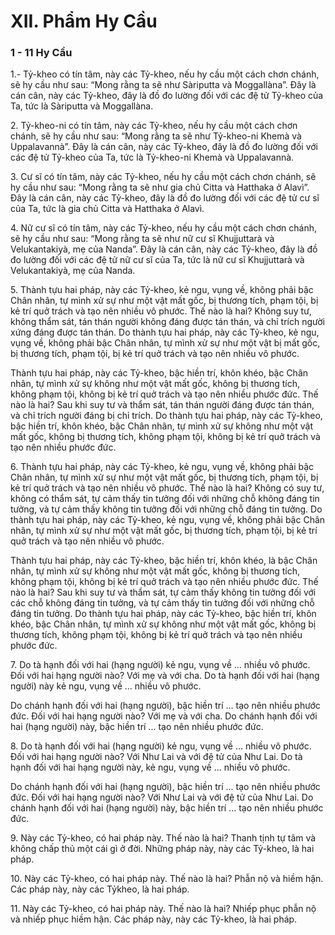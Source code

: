 # XII. Phẩm Hy Cầu

### 1 - 11 Hy Cầu

1.- Tỷ-kheo có tín tâm, này các Tỷ-kheo, nếu hy cầu một cách chơn chánh, sẽ hy cầu như sau: “Mong
rằng ta sẽ như Sàriputta và Moggallàna”. Ðây là cán cân, này các Tỷ-kheo, đây là đồ đo lường đối với
các đệ tử Tỷ-kheo của Ta, tức là Sàriputta và Moggallàna.

<!--pg-->
2\. Tỷ-kheo-ni có tín tâm, này các Tỷ-kheo, nếu hy cầu một cách chơn chánh, sẽ hy cầu như sau: “Mong
rằng ta sẽ như Tỷ-kheo-ni Khemà và Uppalavannà”. Ðây là cán cân, này các Tỷ-kheo, đây là đồ đo
lường đối với các đệ tử Tỷ-kheo của Ta, tức là Tỷ-kheo-ni Khemà và Uppalavannà.

<!--pg-->
3\. Cư sĩ có tín tâm, này các Tỷ-kheo, nếu hy cầu một cách chơn chánh, sẽ hy cầu như sau: “Mong rằng
ta sẽ như gia chủ Citta và Hatthaka ở Alavì”. Ðây là cán cân, này các Tỷ-kheo, đây là đồ đo lường đối
với các đệ tử cư sĩ của Ta, tức là gia chủ Citta và Hatthaka ở Alavì.

<!--pg-->
4\. Nữ cư sĩ có tín tâm, này các Tỷ-kheo, nếu hy cầu một cách chơn chánh, sẽ hy cầu như sau: “Mong
rằng ta sẽ như nữ cư sĩ Khujjuttarà và Velukantakiyà, mẹ của Nanda”. Ðây là cán cân, này các Tỷ-kheo,
đây là đồ đo lường đối với các đệ tử nữ cư sĩ của Ta, tức là nữ cư sĩ Khujjuttarà và Velukantakiyà, mẹ
của Nanda.

<!--pg-->
5\. Thành tựu hai pháp, này các Tỷ-kheo, kẻ ngu, vụng về, không phải bậc Chân nhân, tự mình xử sự như
một vật mất gốc, bị thương tích, phạm tội, bị kẻ trí quở trách và tạo nên nhiều vô phước. Thế nào là hai?
Không suy tư, không thẩm sát, tán thán người không đáng được tán thán, và chỉ trích người xứng đáng
được tán thán. Do thành tựu hai pháp, này các Tỷ-kheo, kẻ ngu, vụng về, không phải bậc Chân nhân, tự
mình xử sự như một vật bị mất gốc, bị thương tích, phạm tội, bị kẻ trí quở trách và tạo nên nhiều vô
phước.

Thành tựu hai pháp, này các Tỷ-kheo, bậc hiền trí, khôn khéo, bậc Chân nhân, tự mình xử sự không như
một vật mất gốc, không bị thương tích, không phạm tội, không bị kẻ trí quở trách và tạo nên nhiều
phước đức. Thế nào là hai? Sau khi suy tư và thẩm sát, tán thán người đáng được tán thán, và chỉ trích
người đáng bị chỉ trích. Do thành tựu hai pháp, này các Tỷ-kheo, bậc hiền trí, khôn khéo, bậc Chân
nhân, tự mình xử sự không như một vật mất gốc, không bị thương tích, không phạm tội, không bị kẻ trí
quở trách và tạo nên nhiều phước đức.

<!--pg-->
6\. Thành tựu hai pháp, này các Tỷ-kheo, kẻ ngu, vụng về, không phải bậc Chân nhân, tự mình xử sự như
một vật mất gốc, bị thương tích, phạm tội, bị kẻ trí quở trách và tạo nên nhiều vô phước. Thế nào là hai?
Không có suy tư, không có thẩm sát, tự cảm thấy tin tưởng đối với những chỗ không đáng tin tưởng, và
tự cảm thấy không tin tưởng đối với những chỗ đáng tin tưởng. Do thành tựu hai pháp, này các Tỷ-kheo,
kẻ ngu, vụng về, không phải bậc Chân nhân, tự mình xử sự như một vật mất gốc, bị thương tích, phạm
tội, bị kẻ trí quở trách và tạo nên nhiều vô phước.

Thành tựu hai pháp, này các Tỷ-kheo, bậc hiền trí, khôn khéo, là bậc Chân nhân, tự mình xử sự không
như một vật mất gốc, không bị thương tích, không phạm tội, không bị kẻ trí quở trách và tạo nên nhiều
phước đức. Thế nào là hai? Sau khi suy tư và thẩm sát, tự cảm thấy không tin tưởng đối với các chỗ
không đáng tin tưởng, và tự cảm thấy tin tưởng đối với những chỗ đáng tin tưởng. Do thành tựu hai
pháp, này các Tỷ-kheo, bậc hiền trí, khôn khéo, bậc Chân nhân, tự mình xử sự không như một vật mất
gốc, không bị thương tích, không phạm tội, không bị kẻ trí quở trách và tạo nên nhiều phước đức.

<!--pg-->
7\. Do tà hạnh đối với hai (hạng người) kẻ ngu, vụng về ... nhiều vô phước. Ðối với hai hạng người nào?
Với mẹ và với cha. Do tà hạnh đối với hai (hạng người) này kẻ ngu, vụng về ... nhiều vô phước.

Do chánh hạnh đối với hai (hạng người), bậc hiền trí ... tạo nên nhiều phước đức. Ðối với hai hạng
người nào? Với mẹ và với cha. Do chánh hạnh đối với hai (hạng người) này, bậc hiền trí ... tạo nên
nhiều phước đức.

<!--pg-->
8\. Do tà hạnh đối với hai (hạng người) kẻ ngu, vụng về ... nhiều vô phước. Ðối với hai hạng người nào?
Với Như Lai và với đệ tử của Như Lai. Do tà hạnh đối với hai hạng người này, kẻ ngu, vụng về ... nhiều
vô phước.

Do chánh hạnh đối với hai (hạng người), bậc hiền trí ... tạo nên nhiều phước đức. Ðối với hai hạng
người nào? Với Như Lai và với đệ tử của Như Lai. Do chánh hạnh đối với hai (hạng người) này, bậc
hiền trí ... tạo nên nhiều phước đức.

<!--pg-->
9\. Này các Tỷ-kheo, có hai pháp này. Thế nào là hai? Thanh tịnh tự tâm và không chấp thủ một cái gì ở
đời. Những pháp này, này các Tỷ-kheo, là hai pháp.
<!--pg-->
10\. Này các Tỷ-kheo, có hai pháp này. Thế nào là hai? Phẫn nộ và hiềm hận. Các pháp này, này các Tỷkheo, là hai pháp.

<!--pg-->
11\. Này các Tỷ-kheo, có hai pháp này. Thế nào là hai? Nhiếp phục phẫn nộ và nhiếp phục hiềm hận.
Các pháp này, này các Tỷ-kheo, là hai pháp.

